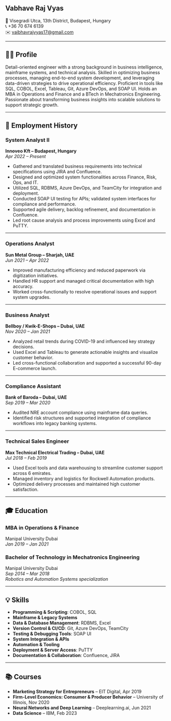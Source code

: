 ## Vabhave Raj Vyas

📍 Visegradi Utca, 13th District, Budapest, Hungary  
📞 +36 70 674 6139  
✉️ vaibhavrajvyas17@gmail.com  

---

## 🧑‍💼 Profile

Detail-oriented engineer with a strong background in business intelligence, mainframe systems, and technical analysis. Skilled in optimizing business processes, managing end-to-end system development, and leveraging data-driven strategies to drive operational efficiency. Proficient in tools like SQL, COBOL, Excel, Tableau, Git, Azure DevOps, and SOAP UI. Holds an MBA in Operations and Finance and a BTech in Mechatronics Engineering. Passionate about transforming business insights into scalable solutions to support strategic growth.

---

## 💼 Employment History

### **System Analyst II**  
**Innoveo Kft – Budapest, Hungary**  
*Apr 2022 – Present*

- Gathered and translated business requirements into technical specifications using JIRA and Confluence.
- Designed and optimized system functionalities across Finance, Risk, Ops, and IT.
- Utilized SQL, RDBMS, Azure DevOps, and TeamCity for integration and deployment.
- Conducted SOAP UI testing for APIs; validated system interfaces for compliance and performance.
- Supported agile delivery, backlog refinement, and documentation in Confluence.
- Led root cause analysis and process improvements using Excel and PuTTY.

---

### **Operations Analyst**  
**Sun Metal Group – Sharjah, UAE**  
*Jun 2021 – Apr 2022*

- Improved manufacturing efficiency and reduced paperwork via digitization initiatives.
- Handled HR support and managed critical documentation with high accuracy.
- Worked cross-functionally to resolve operational issues and support system upgrades.

---

### **Business Analyst**  
**Bellboy / Kwik-E-Shops – Dubai, UAE**  
*Nov 2020 – Jan 2021*

- Analyzed retail trends during COVID-19 and influenced key strategy decisions.
- Used Excel and Tableau to generate actionable insights and visualize customer behavior.
- Led cross-functional collaboration and supported a successful 90-day E-commerce launch.

---

### **Compliance Assistant**  
**Bank of Baroda – Dubai, UAE**  
*Sep 2019 – Mar 2020*

- Audited NRE account compliance using mainframe data queries.
- Identified risk structures and supported integration of compliance workflows into legacy banking systems.

---

### **Technical Sales Engineer**  
**Max Technical Electrical Trading – Dubai, UAE**  
*Jul 2018 – Feb 2019*

- Used Excel tools and data warehousing to streamline customer support across 6 emirates.
- Managed inventory and logistics for Rockwell Automation products.
- Optimized delivery processes and maintained high customer satisfaction.

---

## 🎓 Education

### **MBA in Operations & Finance**  
Manipal University Dubai  
*Jan 2019 – Jan 2021*

### **Bachelor of Technology in Mechatronics Engineering**  
Manipal University Dubai  
*Sep 2014 – Mar 2018*  
*Robotics and Automation Systems specialization*

---

## 💡 Skills

- **Programming & Scripting**: COBOL, SQL  
- **Mainframe & Legacy Systems**  
- **Data & Database Management**: RDBMS, Excel  
- **Version Control & CI/CD**: Git, Azure DevOps, TeamCity  
- **Testing & Debugging Tools**: SOAP UI  
- **System Integration & APIs**  
- **Automation & Tooling**  
- **Deployment & Server Access**: PuTTY  
- **Documentation & Collaboration**: Confluence, JIRA  

---

## 📚 Courses

- **Marketing Strategy for Entrepreneurs** – EIT Digital, Apr 2019  
- **Firm-Level Economics: Consumer & Producer Behavior** – University of Illinois, Nov 2020  
- **Neural Networks and Deep Learning** – Deeplearning.ai, Jun 2021  
- **Data Science** – IBM, Feb 2023  
